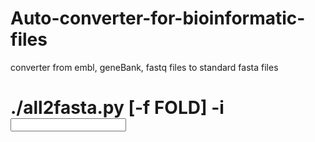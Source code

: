 # Auto-converter-for-bioinformatic-files
converter from embl, geneBank, fastq files to standard fasta files
# ./all2fasta.py [-f FOLD] -i <input file name>
